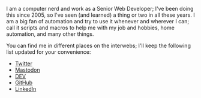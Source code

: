 I am a computer nerd and work as a Senior Web Developer; I've been doing this since 2005, so I've seen (and learned) a thing or two in all these years. I am a big fan of automation and try to use it whenever and wherever I can; call it scripts and macros to help me with my job and hobbies, home automation, and many other things.

You can find me in different places on the interwebs; I'll keep the following list updated for your convenience:

- [Twitter](https://twitter.com/bearveloper)
- <a rel="me" href="https://mas.to/@bearveloper">Mastodon</a>
- [DEV](https://dev.to/bearveloper)
- [GitHub](https://github.com/bearveloper)
- [LinkedIn](https://linkedin.com/in/erickruizdechavez/)
